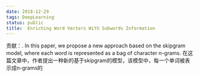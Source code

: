 ```yaml
---
date: 2018-12-29
tags: DeepLearning
status: public
title:  Enriching Word Vectors With Subwords Information 
---
```


贡献：. In this paper, we propose a new approach based on the skipgram model, where each word is represented as a bag of character n-grams.
在这篇文章中，作者提出一种新的基于skipgram的模型，该模型中，每一个单词被表示成n-grams的